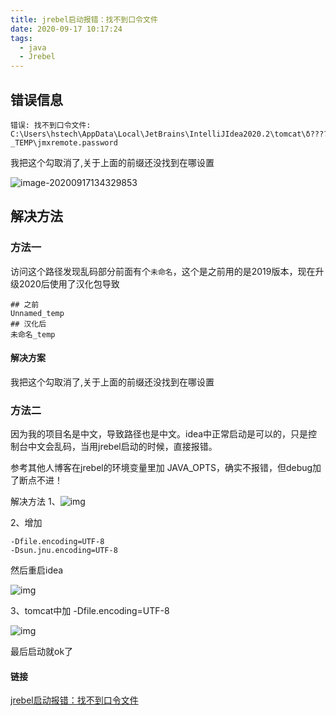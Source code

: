 ```yaml
---
title: jrebel启动报错：找不到口令文件
date: 2020-09-17 10:17:24
tags:
  - java
  - Jrebel
---
```


## 错误信息

```
错误: 找不到口令文件: C:\Users\hstech\AppData\Local\JetBrains\IntelliJIdea2020.2\tomcat\δ????_TEMP\jmxremote.password
```

我把这个勾取消了,关于上面的前缀还没找到在哪设置

![image-20200917134329853](https://raw.githubusercontent.com/woharen/sources-src/image-src/img/20200917134329.png)

## 解决方法

### 方法一

访问这个路径发现乱码部分前面有个`未命名`，这个是之前用的是2019版本，现在升级2020后使用了汉化包导致

```
## 之前
Unnamed_temp
## 汉化后
未命名_temp
```

#### 解决方案

我把这个勾取消了,关于上面的前缀还没找到在哪设置



### 方法二

因为我的项目名是中文，导致路径也是中文。idea中正常启动是可以的，只是控制台中文会乱码，当用jrebel启动的时候，直接报错。

参考其他人博客在jrebel的环境变量里加 JAVA_OPTS，确实不报错，但debug加了断点不进！

解决方法
1、![img](https://img-blog.csdnimg.cn/20200901125507777.png?x-oss-process=image/watermark,type_ZmFuZ3poZW5naGVpdGk,shadow_10,text_aHR0cHM6Ly9ibG9nLmNzZG4ubmV0L1dhbmdfX2RyZWFt,size_16,color_FFFFFF,t_70)

 

2、增加

```
-Dfile.encoding=UTF-8
-Dsun.jnu.encoding=UTF-8
```

然后重启idea

![img](https://img-blog.csdnimg.cn/20200901125548595.png?x-oss-process=image/watermark,type_ZmFuZ3poZW5naGVpdGk,shadow_10,text_aHR0cHM6Ly9ibG9nLmNzZG4ubmV0L1dhbmdfX2RyZWFt,size_16,color_FFFFFF,t_70)

3、tomcat中加 -Dfile.encoding=UTF-8

![img](https://img-blog.csdnimg.cn/20200901125650170.png?x-oss-process=image/watermark,type_ZmFuZ3poZW5naGVpdGk,shadow_10,text_aHR0cHM6Ly9ibG9nLmNzZG4ubmV0L1dhbmdfX2RyZWFt,size_16,color_FFFFFF,t_70)

 

最后启动就ok了

#### 链接

[jrebel启动报错：找不到口令文件](https://blog.csdn.net/Wang__dream/article/details/108338746)
